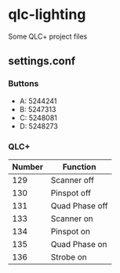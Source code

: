 # qlc-lighting
Some QLC+ project files

## settings.conf

### Buttons

- A: 5244241
- B: 5247313
- C: 5248081
- D: 5248273

### QLC+

| Number | Function |
|--------|----------|
| 129 | Scanner off |
| 130 | Pinspot off |
| 131 | Quad Phase off |
| 133 | Scanner on |
| 134 | Pinspot on |
| 135 | Quad Phase on |
| 136 | Strobe on |
